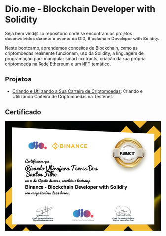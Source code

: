 # Dio.me - Blockchain Developer with Solidity

Seja bem vind@ ao repositório onde se encontram os projetos desenvolvidos durante o evento da DIO, Blockchain Developer with Solidity.

Neste bootcamp, aprendemos conceitos de Blockchain, como as criptomoedas realmente funcionam, uso da Solidity, a linguagem de programação para manipular smart contracts, criação da sua própria criptomoeda na Rede Ethereum e um NFT temático.


## Projetos

* [Criando e Utilizando a Sua Carteira de Criptomoedas](/Criando_Utilizando_Carteira_Criptomoedas/): Criando e Utilizando Carteira de Criptomoedas na Testenet.

## Certificado

<div align="center">
  <img src="imgs/certificado_blockchain_solidity.png" alt="Certificado Blockchain Developer with Solidity" style="display:block; margin:auto; margin-bottom:20px;">
</div>